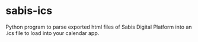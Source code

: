 # sabis-ics
Python program to parse exported html files of Sabis Digital Platform into an .ics file to load into your calendar app.
